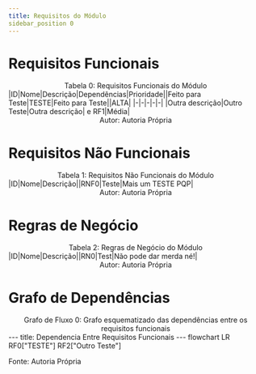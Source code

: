 ```yaml
---
title: Requisitos do Módulo
sidebar_position 0
---
```

# Requisitos Funcionais

<div align="center">
Tabela 0: Requisitos Funcionais do Módulo
</div>	|ID|Nome|Descrição|Dependências|Prioridade||Feito para Teste|TESTE|Feito para Teste||ALTA|	|-|-|-|-|-|
|Outra descrição|Outro Teste|Outra descrição| e RF1|Média|<div align="center">
Autor: Autoria Própria
</div>

# Requisitos Não Funcionais

<div align="center">
Tabela 1: Requisitos Não Funcionais do Módulo
</div>	|ID|Nome|Descrição||RNF0|Teste|Mais um TESTE PQP|<div align="center">
Autor: Autoria Própria
</div>

# Regras de Negócio

<div align="center">
Tabela 2: Regras de Negócio do Módulo
</div>	|ID|Nome|Descrição||RN0|Test|Não pode dar merda né!|<div align="center">
Autor: Autoria Própria
</div>

# Grafo de Dependências
<div align="center">
Grafo de Fluxo 0: Grafo esquematizado das dependências entre os requisitos funcionais
</div>
--- title: Dependencia Entre Requisitos Funcionais ---
flowchart LR
	RF0["TESTE"]
	RF2["Outro Teste"]

	

	
Fonte: Autoria Própria